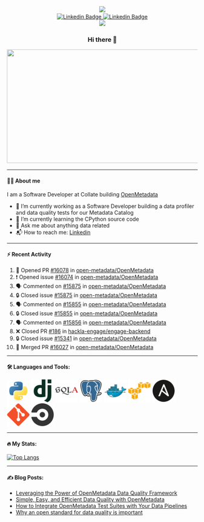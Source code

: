 <div id="header" align="center">
  <img src="https://media.giphy.com/media/5eLDrEaRGHegx2FeF2/giphy.gif" width="100"/>
</div>
<div id="badges" align="center">
  <a href="https://www.linkedin.com/in/teddycrepineau/">
    <img src="https://shields.io/badge/Linkedin-blue?logo=linkedin&logoColor=white&style=for-the-badge" alt="Linkedin Badge"/>
  </a>
  <a href="https://medium.com/@teddycrpineau">
    <img src="https://shields.io/badge/Medium-black?logo=medium&logoColor=white&style=for-the-badge" alt="Linkedin Badge"/>
  </a>
</div>
<div align="center">
  <img src="https://komarev.com/ghpvc/?username=TeddyCr&color=blue&style=flat-square" />
</div>

<h3 align="center">
Hi there 👋
</h3>
<div align="center">
  <img src="https://media.giphy.com/media/L8K62iTDkzGX6/giphy.gif" width="600" height="300"/>
</div>

---

#### :technologist: About me
I am a Software Developer at Collate building <a href="https://open-metadata.org"/>OpenMetadata</a>
- 🔭 I’m currently working as a Software Developer building a data profiler and data quality tests for our Metadata Catalog
- 🐍 I’m currently learning the CPython source code
- 💬 Ask me about anything data related
- 📬 How to reach me: [Linkedin](https://shields.io/badge/Linkedin-blue?logo=linkedin&logoColor=white&style=for-the-badge)

---

#### ⚡️ Recent Activity
<!--START_SECTION:activity-->
1. 💪 Opened PR [#16078](https://github.com/open-metadata/OpenMetadata/pull/16078) in [open-metadata/OpenMetadata](https://github.com/open-metadata/OpenMetadata)
2. ❗ Opened issue [#16074](https://github.com/open-metadata/OpenMetadata/issues/16074) in [open-metadata/OpenMetadata](https://github.com/open-metadata/OpenMetadata)
3. 🗣 Commented on [#15875](https://github.com/open-metadata/OpenMetadata/issues/15875#issuecomment-2079554215) in [open-metadata/OpenMetadata](https://github.com/open-metadata/OpenMetadata)
4. 🔒 Closed issue [#15875](https://github.com/open-metadata/OpenMetadata/issues/15875) in [open-metadata/OpenMetadata](https://github.com/open-metadata/OpenMetadata)
5. 🗣 Commented on [#15855](https://github.com/open-metadata/OpenMetadata/issues/15855#issuecomment-2079548674) in [open-metadata/OpenMetadata](https://github.com/open-metadata/OpenMetadata)
6. 🔒 Closed issue [#15855](https://github.com/open-metadata/OpenMetadata/issues/15855) in [open-metadata/OpenMetadata](https://github.com/open-metadata/OpenMetadata)
7. 🗣 Commented on [#15856](https://github.com/open-metadata/OpenMetadata/issues/15856#issuecomment-2079534558) in [open-metadata/OpenMetadata](https://github.com/open-metadata/OpenMetadata)
8. ❌ Closed PR [#186](https://github.com/hackla-engage/engage-backend/pull/186) in [hackla-engage/engage-backend](https://github.com/hackla-engage/engage-backend)
9. 🔒 Closed issue [#15341](https://github.com/open-metadata/OpenMetadata/issues/15341) in [open-metadata/OpenMetadata](https://github.com/open-metadata/OpenMetadata)
10. 🎉 Merged PR [#16027](https://github.com/open-metadata/OpenMetadata/pull/16027) in [open-metadata/OpenMetadata](https://github.com/open-metadata/OpenMetadata)
<!--END_SECTION:activity-->

---

#### :hammer_and_wrench: Languages and Tools:
<div>
   <img src="https://github.com/devicons/devicon/blob/master/icons/python/python-original.svg" width="60" height="60"/>
   <img src="https://github.com/devicons/devicon/blob/master/icons/django/django-plain.svg" width="60" height="60"/>
   <img src="https://github.com/devicons/devicon/blob/master/icons/sqlalchemy/sqlalchemy-original.svg" width="60" height="60"/>
   <img src="https://github.com/devicons/devicon/blob/master/icons/postgresql/postgresql-original.svg" width="60" height="60"/>
   <img src="https://github.com/devicons/devicon/blob/master/icons/docker/docker-original.svg" width="60" height="60"/>
   <img src="https://github.com/devicons/devicon/blob/master/icons/amazonwebservices/amazonwebservices-original.svg" width="60" height="60"/>
   <img src="https://github.com/devicons/devicon/blob/master/icons/ansible/ansible-original.svg" width="60" height="60"/>
   <img src="https://github.com/devicons/devicon/blob/master/icons/git/git-original.svg" width="60" height="60"/>
   <img src="https://github.com/devicons/devicon/blob/master/icons/circleci/circleci-plain.svg" width="60" height="60"/>
</div>

---

#### 🔥 My Stats:
[![Top Langs](https://github-readme-stats.vercel.app/api/top-langs/?username=TeddyCr&layout=compact&hide=javascript,html,css)](https://github.com/anuraghazra/github-readme-stats)

---

#### ✍️ Blog Posts:
<!-- BLOG-POST-LIST:START -->
- [Leveraging the Power of OpenMetadata Data Quality Framework](https://blog.open-metadata.org/leveraging-the-power-of-openmetadata-data-quality-framework-385ba2d8eaf?source=rss-16e0670af08f------2)
- [Simple, Easy, and Efficient Data Quality with OpenMetadata](https://blog.open-metadata.org/simple-easy-and-efficient-data-quality-with-openmetadata-1c4e7d329364?source=rss-16e0670af08f------2)
- [How to Integrate OpenMetadata Test Suites with Your Data Pipelines](https://blog.open-metadata.org/how-to-integrate-openmetadata-test-suites-with-your-data-pipelines-d83fb55fa494?source=rss-16e0670af08f------2)
- [Why an open standard for data quality is important](https://blog.open-metadata.org/why-are-we-building-a-data-quality-standard-1753fae87259?source=rss-16e0670af08f------2)
<!-- BLOG-POST-LIST:END -->
